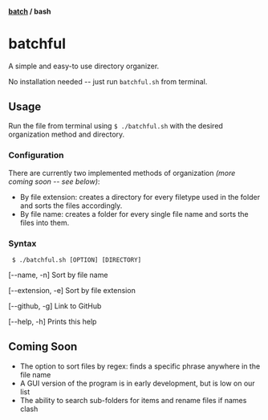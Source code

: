 #### [batch](https://github.com/3174N/batchful/tree/master/) / bash
# batchful
A simple and easy-to use directory organizer. 

No installation needed -- just run `batchful.sh` from terminal.

## Usage
Run the file from terminal using `$ ./batchful.sh` with the desired organization method and directory.

### Configuration
There are currently two implemented methods of organization *(more coming soon -- see below)*: 
- By file extension: creates a directory for every filetype used in the folder and sorts the files accordingly. 
- By file name: creates a folder for every single file name and sorts the files into them.

### Syntax
` $ ./batchful.sh [OPTION] [DIRECTORY]`

[--name, -n] Sort by file name

[--extension, -e] Sort by file extension

[--github, -g] Link to GitHub

[--help, -h] Prints this help

## Coming Soon
- The option to sort files by regex: finds a specific phrase anywhere in the file name
- A GUI version of the program is in early development, but is low on our list
- The ability to search sub-folders for items and rename files if names clash
